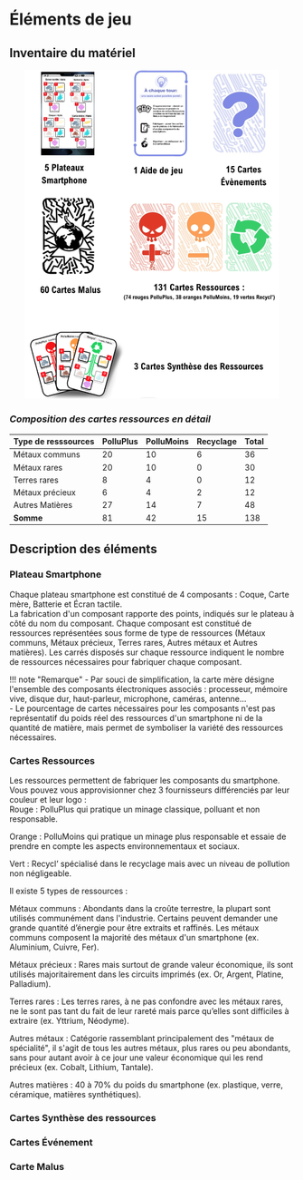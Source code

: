 # Éléments de jeu
## Inventaire du matériel
<center>
    <img alt="InventaireMateriel.png" src="../img/InventaireMateriel.png" width="450" />
</center>

### *Composition des cartes ressources en détail*

| Type de resssources| PolluPlus | PolluMoins | Recyclage | Total |
| -------- |-----------|------------|-----------|-----------|
| Métaux communs | 20        | 10         | 6         |36|
| Métaux rares | 20        | 10         | 0         |30|
| Terres rares | 8         | 4          | 0         |12|
| Métaux précieux | 6         | 4          | 2         |12|
| Autres Matières | 27        | 14         | 7         |48|
| **Somme** | 81        | 42         | 15        |138|  

## Description des éléments   

### Plateau Smartphone  
Chaque plateau smartphone est constitué de 4 composants : Coque, Carte mère, Batterie et Écran tactile.    
La fabrication d'un composant rapporte des points, indiqués sur le plateau à côté du nom du composant. 
Chaque composant est constitué de ressources représentées sous forme de type de ressources (Métaux communs, Métaux précieux, Terres rares, Autres métaux et Autres matières).
Les carrés disposés sur chaque ressource indiquent le nombre de ressources nécessaires pour fabriquer chaque composant.  

!!! note "Remarque"
    - Par souci de simplification, la carte mère désigne l'ensemble des composants électroniques associés : processeur, mémoire vive, disque dur, haut-parleur, microphone, caméras, antenne...  
    - Le pourcentage de cartes nécessaires pour les composants n'est pas représentatif du poids réel des ressources d'un smartphone ni de la quantité de matière, mais permet de symboliser la variété des ressources nécessaires.

### Cartes Ressources 
Les ressources permettent de fabriquer les composants du smartphone.
Vous pouvez vous approvisionner chez 3 fournisseurs différenciés par leur couleur et leur logo :  
Rouge : PolluPlus
qui pratique un minage classique, polluant et non responsable.  

Orange : PolluMoins
qui pratique un minage plus responsable et essaie de prendre en compte les aspects environnementaux et sociaux.  

Vert : Recycl’
spécialisé dans le recyclage mais avec un niveau de pollution non négligeable.

Il existe 5 types de ressources :  

Métaux communs : Abondants dans la croûte terrestre, la plupart sont utilisés communément dans l'industrie. Certains peuvent demander une grande quantité d’énergie pour être extraits et raffinés. Les métaux communs composent la majorité des métaux d'un smartphone (ex. Aluminium, Cuivre, Fer).  

Métaux précieux : Rares mais surtout de grande valeur économique, ils sont utilisés majoritairement dans les circuits imprimés (ex. Or, Argent, Platine, Palladium).  

Terres rares : Les terres rares, à ne pas confondre avec les métaux rares, ne le sont pas tant du fait de leur rareté mais parce qu’elles sont difficiles à extraire (ex. Yttrium, Néodyme).  

Autres métaux : Catégorie rassemblant principalement des "métaux de spécialité", il s'agit de tous les autres métaux, plus rares ou peu abondants, sans pour autant avoir à ce jour une valeur économique qui les rend précieux (ex. Cobalt, Lithium, Tantale).  

Autres matières : 40 à 70% du poids du smartphone (ex. plastique, verre, céramique, matières synthétiques).  

### Cartes Synthèse des ressources  
### Cartes Événement  
### Carte Malus

